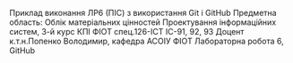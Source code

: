Приклад виконання ЛР6 (ПІС) з використання Git i GitHub
Предметна область: Облік матеріальних цінностей
Проектування інформаційних систем, 3-й курс КПІ ФІОТ спец.126-ІСТ ІС-91, 92, 93 
Доцент к.т.н.Попенко Володимир, кафедра АСОІУ ФІОТ
Лабораторна робота 6, GitHub

